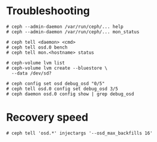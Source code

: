 # Troubleshooting


```
# ceph --admin-daemon /var/run/ceph/... help
# ceph --admin-daemon /var/run/ceph/... mon_status
```


```
# ceph tell <daemon> <cmd>
# ceph tell osd.0 bench
# ceph tell mon.<hostname> status
```


```
# ceph-volume lvm list
# ceph-volume lvm create --bluestore \
  --data /dev/sd?
```


```
# ceph config set osd debug_osd "0/5"
# ceph tell osd.0 config set debug_osd 3/5
# ceph daemon osd.0 config show | grep debug_osd
```

# Recovery speed

```
# ceph tell 'osd.*' injectargs '--osd_max_backfills 16'
```